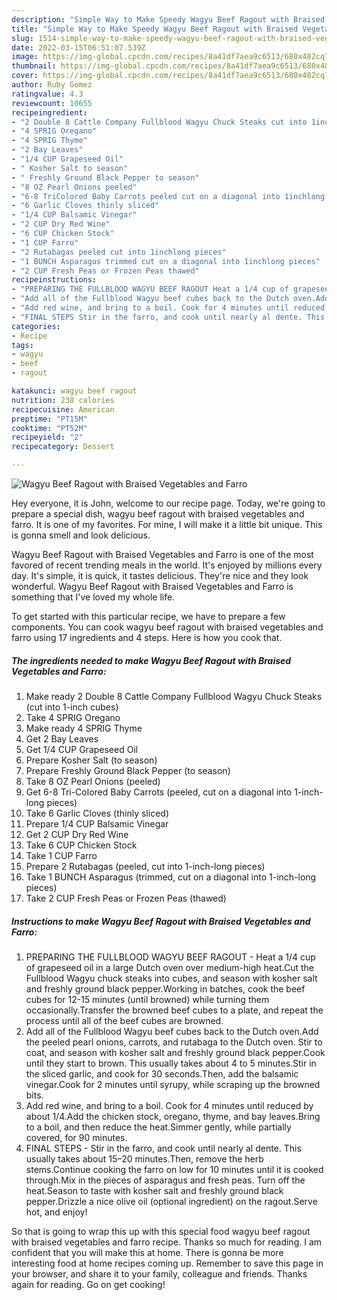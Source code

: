 ```yaml
---
description: "Simple Way to Make Speedy Wagyu Beef Ragout with Braised Vegetables and Farro"
title: "Simple Way to Make Speedy Wagyu Beef Ragout with Braised Vegetables and Farro"
slug: 1514-simple-way-to-make-speedy-wagyu-beef-ragout-with-braised-vegetables-and-farro
date: 2022-03-15T06:51:07.539Z
image: https://img-global.cpcdn.com/recipes/8a41df7aea9c6513/680x482cq70/wagyu-beef-ragout-with-braised-vegetables-and-farro-recipe-main-photo.jpg
thumbnail: https://img-global.cpcdn.com/recipes/8a41df7aea9c6513/680x482cq70/wagyu-beef-ragout-with-braised-vegetables-and-farro-recipe-main-photo.jpg
cover: https://img-global.cpcdn.com/recipes/8a41df7aea9c6513/680x482cq70/wagyu-beef-ragout-with-braised-vegetables-and-farro-recipe-main-photo.jpg
author: Ruby Gomez
ratingvalue: 4.3
reviewcount: 10655
recipeingredient:
- "2 Double 8 Cattle Company Fullblood Wagyu Chuck Steaks cut into 1inch cubes"
- "4 SPRIG Oregano"
- "4 SPRIG Thyme"
- "2 Bay Leaves"
- "1/4 CUP Grapeseed Oil"
- " Kosher Salt to season"
- " Freshly Ground Black Pepper to season"
- "8 OZ Pearl Onions peeled"
- "6-8 TriColored Baby Carrots peeled cut on a diagonal into 1inchlong pieces"
- "6 Garlic Cloves thinly sliced"
- "1/4 CUP Balsamic Vinegar"
- "2 CUP Dry Red Wine"
- "6 CUP Chicken Stock"
- "1 CUP Farro"
- "2 Rutabagas peeled cut into 1inchlong pieces"
- "1 BUNCH Asparagus trimmed cut on a diagonal into 1inchlong pieces"
- "2 CUP Fresh Peas or Frozen Peas thawed"
recipeinstructions:
- "PREPARING THE FULLBLOOD WAGYU BEEF RAGOUT Heat a 1/4 cup of grapeseed oil in a large Dutch oven over medium-high heat.Cut the Fullblood Wagyu chuck steaks into cubes, and season with kosher salt and freshly ground black pepper.Working in batches, cook the beef cubes for 12-15 minutes (until browned) while turning them occasionally.Transfer the browned beef cubes to a plate, and repeat the process until all of the beef cubes are browned."
- "Add all of the Fullblood Wagyu beef cubes back to the Dutch oven.Add the peeled pearl onions, carrots, and rutabaga to the Dutch oven. Stir to coat, and season with kosher salt and freshly ground black pepper.Cook until they start to brown. This usually takes about 4 to 5 minutes.Stir in the sliced garlic, and cook for 30 seconds.Then, add the balsamic vinegar.Cook for 2 minutes until syrupy, while scraping up the browned bits."
- "Add red wine, and bring to a boil. Cook for 4 minutes until reduced by about 1/4.Add the chicken stock, oregano, thyme, and bay leaves.Bring to a boil, and then reduce the heat.Simmer gently, while partially covered, for 90 minutes."
- "FINAL STEPS Stir in the farro, and cook until nearly al dente. This usually takes about 15–20 minutes.Then, remove the herb stems.Continue cooking the farro on low for 10 minutes until it is cooked through.Mix in the pieces of asparagus and fresh peas. Turn off the heat.Season to taste with kosher salt and freshly ground black pepper.Drizzle a nice olive oil (optional ingredient) on the ragout.Serve hot, and enjoy!"
categories:
- Recipe
tags:
- wagyu
- beef
- ragout

katakunci: wagyu beef ragout 
nutrition: 238 calories
recipecuisine: American
preptime: "PT15M"
cooktime: "PT52M"
recipeyield: "2"
recipecategory: Dessert

---
```



![Wagyu Beef Ragout with Braised Vegetables and Farro](https://img-global.cpcdn.com/recipes/8a41df7aea9c6513/680x482cq70/wagyu-beef-ragout-with-braised-vegetables-and-farro-recipe-main-photo.jpg)

Hey everyone, it is John, welcome to our recipe page. Today, we're going to prepare a special dish, wagyu beef ragout with braised vegetables and farro. It is one of my favorites. For mine, I will make it a little bit unique. This is gonna smell and look delicious.



Wagyu Beef Ragout with Braised Vegetables and Farro is one of the most favored of recent trending meals in the world. It's enjoyed by millions every day. It's simple, it is quick, it tastes delicious. They're nice and they look wonderful. Wagyu Beef Ragout with Braised Vegetables and Farro is something that I've loved my whole life.


To get started with this particular recipe, we have to prepare a few components. You can cook wagyu beef ragout with braised vegetables and farro using 17 ingredients and 4 steps. Here is how you cook that.

<!--inarticleads1-->

##### The ingredients needed to make Wagyu Beef Ragout with Braised Vegetables and Farro:

1. Make ready 2 Double 8 Cattle Company Fullblood Wagyu Chuck Steaks (cut into 1-inch cubes)
1. Take 4 SPRIG Oregano
1. Make ready 4 SPRIG Thyme
1. Get 2 Bay Leaves
1. Get 1/4 CUP Grapeseed Oil
1. Prepare  Kosher Salt (to season)
1. Prepare  Freshly Ground Black Pepper (to season)
1. Take 8 OZ Pearl Onions (peeled)
1. Get 6-8 Tri-Colored Baby Carrots (peeled, cut on a diagonal into 1-inch-long pieces)
1. Take 6 Garlic Cloves (thinly sliced)
1. Prepare 1/4 CUP Balsamic Vinegar
1. Get 2 CUP Dry Red Wine
1. Take 6 CUP Chicken Stock
1. Take 1 CUP Farro
1. Prepare 2 Rutabagas (peeled, cut into 1-inch-long pieces)
1. Take 1 BUNCH Asparagus (trimmed, cut on a diagonal into 1-inch-long pieces)
1. Take 2 CUP Fresh Peas or Frozen Peas (thawed)




<!--inarticleads2-->

##### Instructions to make Wagyu Beef Ragout with Braised Vegetables and Farro:

1. PREPARING THE FULLBLOOD WAGYU BEEF RAGOUT - Heat a 1/4 cup of grapeseed oil in a large Dutch oven over medium-high heat.Cut the Fullblood Wagyu chuck steaks into cubes, and season with kosher salt and freshly ground black pepper.Working in batches, cook the beef cubes for 12-15 minutes (until browned) while turning them occasionally.Transfer the browned beef cubes to a plate, and repeat the process until all of the beef cubes are browned.
1. Add all of the Fullblood Wagyu beef cubes back to the Dutch oven.Add the peeled pearl onions, carrots, and rutabaga to the Dutch oven. Stir to coat, and season with kosher salt and freshly ground black pepper.Cook until they start to brown. This usually takes about 4 to 5 minutes.Stir in the sliced garlic, and cook for 30 seconds.Then, add the balsamic vinegar.Cook for 2 minutes until syrupy, while scraping up the browned bits.
1. Add red wine, and bring to a boil. Cook for 4 minutes until reduced by about 1/4.Add the chicken stock, oregano, thyme, and bay leaves.Bring to a boil, and then reduce the heat.Simmer gently, while partially covered, for 90 minutes.
1. FINAL STEPS - Stir in the farro, and cook until nearly al dente. This usually takes about 15–20 minutes.Then, remove the herb stems.Continue cooking the farro on low for 10 minutes until it is cooked through.Mix in the pieces of asparagus and fresh peas. Turn off the heat.Season to taste with kosher salt and freshly ground black pepper.Drizzle a nice olive oil (optional ingredient) on the ragout.Serve hot, and enjoy!




So that is going to wrap this up with this special food wagyu beef ragout with braised vegetables and farro recipe. Thanks so much for reading. I am confident that you will make this at home. There is gonna be more interesting food at home recipes coming up. Remember to save this page in your browser, and share it to your family, colleague and friends. Thanks again for reading. Go on get cooking!
